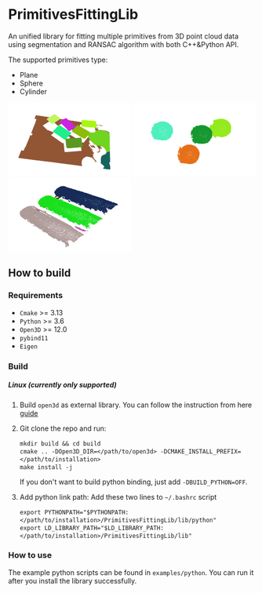 # PrimitivesFittingLib
An unified library for fitting multiple primitives from 3D point cloud data using segmentation and RANSAC algorithm with both C++&amp;Python API.

The supported primitives type:
- Plane
- Sphere
- Cylinder

<p float="left">
  <img src="data/imgs/plane.png" width="250" height=150/>
  <img src="data/imgs/sphere.png" width="250" height=150/> 
  <img src="data/imgs/cylinder.png" width="250" height=150/>
</p>

## How to build
### Requirements
- `Cmake` >= 3.13
- `Python` >= 3.6
- `Open3D` >= 12.0 
- `pybind11`
- `Eigen`

### Build
##### Linux (currently only supported)
1. Build `open3d` as external library. You can follow the instruction from here [guide](https://github.com/intel-isl/open3d-cmake-find-package)

2. Git clone the repo and run:
    ```
    mkdir build && cd build
    cmake .. -DOpen3D_DIR=</path/to/open3d> -DCMAKE_INSTALL_PREFIX=</path/to/installation>
    make install -j
    ```
    If you don't want to build python binding, just add `-DBUILD_PYTHON=OFF`.

3. Add python link path:
    Add these two lines to `~/.bashrc` script
    ```
    export PYTHONPATH="$PYTHONPATH:</path/to/installation>/PrimitivesFittingLib/lib/python"
    export LD_LIBRARY_PATH="$LD_LIBRARY_PATH:</path/to/installation>/PrimitivesFittingLib/lib"
    ```
### How to use
The example python scripts can be found in `examples/python`. You can run it after you install the library successfully.

###
